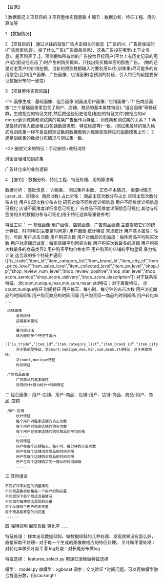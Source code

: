 
【目录】

1 数据情况 
2 项目目的 
3 项目整体实现思路 
4 细节：数据分析、特征工程、用的算法等

1 【数据情况】

2 【项目目的】 
     通过以往的投放广告点击相关的信息【广告的id、广告是谁投的(广告商家信息)、投了什么广告(广告商品信息)、这条广告投在哪里(上下文信息)、是否购买了。】，预测假如所有新的广告投给目标用户(平台上有历史记录的用户)后(假设他点击了)时产生的购买概率，只找出购买概率高的那些广告。
(做的还是对老客户的价值挖掘，当新的预测数据输入时要利用以往(训练集)尽可能多的有用信息(比如用户画像、广告画像、店铺画像)当预测的特征，引入特征的前提要保证数据分布的一致性)

3 【项目整体实现思路】

<1> 画像生成：基础画像、组合画像
    刻画出用户画像、”店铺画像”、”广告商品画像”(三个基础画像里包含了用户、店铺、商品的基本属性特征)、”组合画像”等特征群，生成相应的特征文件,然后把这些历史信息(相应的特征文件)按相应的id merge到训练集和测试集的每条广告里作为特征；
    训练集和测试集的关系？
    1 满足最终的输入数据格式(包括数据类型、特征维度等)一致。(测试集最终的输入格式与训练集一样不是说把测试集的数据套到训练集获取特征的函数模板上!!)；
    2 满足训练集的数据分布情况与测试集一致。

<2> 删除冗余的特征：手动删除+递归消除

   滑窗合理增加训练集

   广告转化率的业务逻辑


4 【细节】：数据分析、特征工程、特征处理、用的算法等

数据分析：
    基础信息：
        训练集、
        测试集样本数、
        正负样本情况、
        重要id情况(user_id、店铺id、商品id数)
    占比分布：
        商品出现次数分布占比
        店铺出现次数分布占比
        用户出现次数分布占比
    研究对象不同维度详细信息
        用户不同维度详细信息可视化
        店铺不同维度详细信息可视化
        广告商品不同维度详细信息可视化
    其他与标签值相关的数据分析与可视化(用于特征选择等重要参考)

特征工程：
一 基础画像:用户画像、店铺画像、广告商品画像
主要提取它们的统计特征、时间特征(主要是时间差)
     用户画像
         统计特征
         常规统计
         用户基本属性：性别、年龄
         用户点击次数
         用户购买次数
         用户对商品的忠诚度：每件商品平均购买次数
         用户对店铺忠诚度：每家店铺平均购买次数
         用户购买次数最多的店铺
         用户购买次数最多的商品类目2
         用户购买平均价格水平
         用户购买的店铺的平均星级
         暴力统计法
         选合理的多个特征并遍历
      ([“is_trade”,”item_id”,”item_category_list”,”item_brand_id”,”item_city_id”,”item_price_level”,”item_sales_level”,”item_collected_level”,”item_pv_level”,“shop_ip”,”shop_review_num_level”,”shop_review_positive”,”shop_star_level”,”shop_score_service”,”shop_score_delivery”,”shop_score_description”])
         对于联系型特征，求count,nunique,max,min,sum,mean,std特征；对于离散特征，
         求count,nunique特征
         时间特征
         用户每天、每小时、每分钟的点击次数
         用户浏览商品的时间间隔
         用户购买商品的时间间隔
         用户购买同一商品的时间间隔
         用户转化率
         ......

     店铺画像
         常规统计
         店铺基本属性
         ......
         暴力统计法
         选合理的多个特征并遍历
         ([“is_trade”,”item_id”,”item_category_list”,”item_brand_id”,”item_city_id”,”item_price_level”,”item_sales_level”,”item_collected_level”,”item_pv_level”,”user_id”,”user_gender_id”,”user_age_level”,”user_occupation_id”,”user_star_id”])
         对于联系型特征，求count,nunique,max,min,sum,mean,std特征；对于离散特征，
         求count,nunique特征
         时间特征
         ......
     广告商品画像
         广告商品的基本属性
         常规统计+暴力统计+时间特征

二 组合画像：用户-店铺、用户-商品、店铺-用户、店铺-商品、商品-用户、商品-店铺

     用户-店铺
         统计特征
         每个用户对每家店铺的点击次数
         每个用户对每家店铺的购买次数
         每个用户在每家店铺的购买商品的平均价格
         ......
         时间特征
         用户在每个店铺每天、每小时、每分钟的点击次数
         用户在每个店铺浏览商品的时间间隔
         用户在每个店铺购买商品的时间间隔
         用户在每个店铺购买同一商品的时间间隔
         ......

三 其他组合

    不同好评率对应的销量情况
    不同商品售卖价格每一个用户的购买量
    不同展现下每个商店流量情况
    不同城市每种商店展现的流量
    每个品牌每个用户的浏览量
    每个商品每家店的浏览量
    ......

四 强特说明
    展现页数
    转化率
    ......

特征处理：
    样本出现数据倾斜、做数据倾斜的几种处理、发现效果没有那么好，直接采取不处理~
    对于每一个生成的画像做相应的特征处理。
    贝叶斯平滑处理：对转化率做贝叶斯平滑
    log处理：对长尾分布做log

特征选择： features_select.py
    用递归消除做特征选择

模型：   model.py
    单模型：xgboost
    调参：交叉验证
    *时间问题，可以再做模型融合提高分数，用stacking!!!
